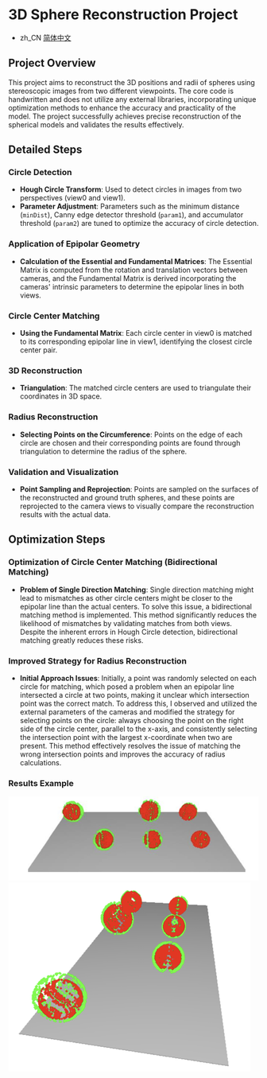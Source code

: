 # 3D Sphere Reconstruction Project

- zh_CN [简体中文](/README.zh_CN.md)

## Project Overview
This project aims to reconstruct the 3D positions and radii of spheres using stereoscopic images from two different viewpoints. The core code is handwritten and does not utilize any external libraries, incorporating unique optimization methods to enhance the accuracy and practicality of the model. The project successfully achieves precise reconstruction of the spherical models and validates the results effectively.

## Detailed Steps

### Circle Detection
- **Hough Circle Transform**: Used to detect circles in images from two perspectives (view0 and view1).
- **Parameter Adjustment**: Parameters such as the minimum distance (`minDist`), Canny edge detector threshold (`param1`), and accumulator threshold (`param2`) are tuned to optimize the accuracy of circle detection.

### Application of Epipolar Geometry
- **Calculation of the Essential and Fundamental Matrices**: The Essential Matrix is computed from the rotation and translation vectors between cameras, and the Fundamental Matrix is derived incorporating the cameras' intrinsic parameters to determine the epipolar lines in both views.

### Circle Center Matching
- **Using the Fundamental Matrix**: Each circle center in view0 is matched to its corresponding epipolar line in view1, identifying the closest circle center pair.

### 3D Reconstruction
- **Triangulation**: The matched circle centers are used to triangulate their coordinates in 3D space.

### Radius Reconstruction
- **Selecting Points on the Circumference**: Points on the edge of each circle are chosen and their corresponding points are found through triangulation to determine the radius of the sphere.

### Validation and Visualization
- **Point Sampling and Reprojection**: Points are sampled on the surfaces of the reconstructed and ground truth spheres, and these points are reprojected to the camera views to visually compare the reconstruction results with the actual data.

## Optimization Steps

### Optimization of Circle Center Matching (Bidirectional Matching)
- **Problem of Single Direction Matching**: Single direction matching might lead to mismatches as other circle centers might be closer to the epipolar line than the actual centers. To solve this issue, a bidirectional matching method is implemented. This method significantly reduces the likelihood of mismatches by validating matches from both views. Despite the inherent errors in Hough Circle detection, bidirectional matching greatly reduces these risks.

### Improved Strategy for Radius Reconstruction
- **Initial Approach Issues**: Initially, a point was randomly selected on each circle for matching, which posed a problem when an epipolar line intersected a circle at two points, making it unclear which intersection point was the correct match. To address this, I observed and utilized the external parameters of the cameras and modified the strategy for selecting points on the circle: always choosing the point on the right side of the circle center, parallel to the x-axis, and consistently selecting the intersection point with the largest x-coordinate when two are present. This method effectively resolves the issue of matching the wrong intersection points and improves the accuracy of radius calculations.

### Results Example
<img src="/pic/1.png" alt="view0">
<img src="/pic/2.png" alt="view1">
